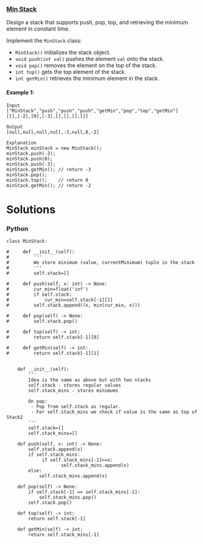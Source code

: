 ### [Min Stack](https://leetcode.com/problems/min-stack/) <br>

Design a stack that supports push, pop, top, and retrieving the minimum element in constant time.

Implement the `MinStack` class:

 - `MinStack()` initializes the stack object.
 - `void push(int val)` pushes the element `val` onto the stack.
 - `void pop()` removes the element on the top of the stack.
 - `int top()` gets the top element of the stack.
 - `int getMin()` retrieves the minimum element in the stack.


#### Example 1:

```
Input
["MinStack","push","push","push","getMin","pop","top","getMin"]
[[],[-2],[0],[-3],[],[],[],[]]

Output
[null,null,null,null,-3,null,0,-2]

Explanation
MinStack minStack = new MinStack();
minStack.push(-2);
minStack.push(0);
minStack.push(-3);
minStack.getMin(); // return -3
minStack.pop();
minStack.top();    // return 0
minStack.getMin(); // return -2

```



# Solutions

### Python
```
class MinStack:

#     def __init__(self):
#         '''
#         We store minimum (value, currentMinimum) tuple in the stack
#         '''
#         self.stack=[]

#     def push(self, x: int) -> None:
#         cur_min=float('inf')
#         if self.stack:
#             cur_min=self.stack[-1][1]
#         self.stack.append((x, min(cur_min, x)))

#     def pop(self) -> None:
#         self.stack.pop()

#     def top(self) -> int:
#         return self.stack[-1][0]

#     def getMin(self) -> int:
#         return self.stack[-1][1]
        
        
    def __init__(self):
        '''
        Idea is the same as above but with two stacks
        self.stack - stores regular values
        self.stack_mins - stores minimums
        
        On pop: 
         - Pop from self.stack as regular. 
         - For self.stack_mins we check if value is the same as top of Stack2        
        '''
        self.stack=[]
        self.stack_mins=[]

    def push(self, x: int) -> None:
        self.stack.append(x)
        if self.stack_mins:
             if self.stack_mins[-1]>=x:
                    self.stack_mins.append(x)
        else:
            self.stack_mins.append(x)

    def pop(self) -> None:
        if self.stack[-1] == self.stack_mins[-1]:
            self.stack_mins.pop()
        self.stack.pop()
        
    def top(self) -> int:
        return self.stack[-1]

    def getMin(self) -> int:
        return self.stack_mins[-1]

```
